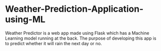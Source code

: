 # Weather-Prediction-Application-using-ML
Weather Predictor is a web app made using Flask which has a Machine Learning model running at the back. The purpose of developing this app is to predict whether it will rain the next day or no.
